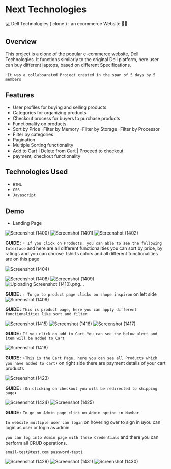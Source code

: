 # Next Technologies

💻 Dell Technologies ( clone ) : an ecommerce Website 🚀🎯


## Overview

This project is a clone of the popular e-commerce website, Dell Technologies. It functions similarly to the original Dell platform, here user can buy different laptops, based on different Specifications.

-`It was a collaboarated Project created in the span of 5 days by 5 members`

## Features

- User profiles for buying and selling products
- Categories for organizing products
- Checkout process for buyers to purchase products
- Functionality on products
- Sort by Price
-Filter by Memory
-Filter by Storage
-Filter by Processor
- Filter by categories
- Pagination
- Multiple Sorting functionality
- Add to Cart | Delete from Cart | Proceed to checkout
- payment, checkout functionality


## Technologies Used

- `HTML`
- `CSS`
- `Javascript`


## Demo 
- Landing Page

![Screenshot (1400)](https://user-images.githubusercontent.com/112798268/235498773-2f1fd18f-8924-4381-98bb-44888ceb0a83.png)
![Screenshot (1401)](https://user-images.githubusercontent.com/112798268/235498783-20f45993-b322-4bab-8264-5a9b602cdd66.png)
![Screenshot (1402)](https://user-images.githubusercontent.com/112798268/235498805-f5fd7203-ee73-4d28-a168-a09d01a4e60e.png)



**GUIDE :** `⬇️ If you click on Products, you can able to see the following Interface` and here are all different functionalities you can sort by price, by ratings and you can choose Tshirts colors and all different functionalities are on this page

![Screenshot (1404)](https://user-images.githubusercontent.com/112798268/235499211-95a37ae3-2a0d-43a6-9166-8651c484c37d.png)

![Screenshot (1408)](https://user-images.githubusercontent.com/112798268/235499591-afefb6c2-2062-49f1-9644-9cf13e7ee46e.png)
![Screenshot (1409)](https://user-images.githubusercontent.com/112798268/235499608-0f9af9c1-2b07-48e3-865b-0610e27a4096.png)
![Uploading Screenshot (1410).png…]()

**GUIDE :** `⬇️ To go to product page clicko on shope inspiron` on left side
![Screenshot (1409)](https://user-images.githubusercontent.com/112798268/235500516-e7e2b51a-2270-427d-9156-9dc5f0ad5955.jpg)

**GUIDE :** `This is product page, here you can apply different functionalities like sort and filter`

![Screenshot (1415)](https://user-images.githubusercontent.com/112798268/235500962-0cf702de-fa4f-4be5-b433-db134666a2c0.png)
![Screenshot (1416)](https://user-images.githubusercontent.com/112798268/235500963-210dff40-ca9b-41c3-8a1b-64c6694cd22c.png)
![Screenshot (1417)](https://user-images.githubusercontent.com/112798268/235500968-98f6507a-d8a3-4431-8163-23c6595c0d34.png)


**GUIDE :** `If you click on add to Cart You can see the below alert and item will be added to Cart`

![Screenshot (1418)](https://user-images.githubusercontent.com/112798268/235500980-78c38420-2831-4c9c-883e-34352bcc3732.png)



**GUIDE :** `⬇️This is the Cart Page, here you can see all Products which you have added to cart⬇️` on right side there are payment details of your cart products

![Screenshot (1423)](https://user-images.githubusercontent.com/112798268/235501741-60ba3e9f-1b54-4a32-b7e6-e13741657e99.png)

**GUIDE :** `⬇️On clicking on checkout you will be redirected to shipping page⬇️`


![Screenshot (1424)](https://user-images.githubusercontent.com/112798268/235501748-f3a0c1e5-e6af-4e98-bd7d-3eb172c00948.png)
![Screenshot (1425)](https://user-images.githubusercontent.com/112798268/235501759-dbc2751c-1304-4096-974d-8a80e0bc2d75.png)


**GUIDE :** `To go on Admin page click on Admin option in Navbar`

`In website multiple user can login`
on hovering over to sign in uyou can login as user or login as admin  

`you can log into Admin page with these Credentials` and there you can perform all CRUD operations.

`email-test@test.com
password-test1`


![Screenshot (1429)](https://user-images.githubusercontent.com/112798268/235502797-99087314-ff7c-4080-9ee4-f8575117be86.png)
![Screenshot (1431)](https://user-images.githubusercontent.com/112798268/235502803-515d42e4-c50e-4336-935e-5f497cb7f2a7.png)
![Screenshot (1430)](https://user-images.githubusercontent.com/112798268/235502808-ea18b633-90ed-4ab0-a07e-3e12f77aebaf.png)


